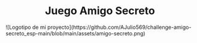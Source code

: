 <h1 align="center">Juego Amigo Secreto</h1>
![Logotipo de mi proyecto](https://github.com/AJulio569/challenge-amigo-secreto_esp-main/blob/main/assets/amigo-secreto.png)
